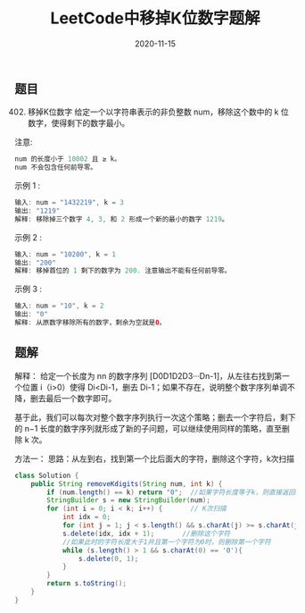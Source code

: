 ﻿---
layout: post
title: "LeetCode中移掉K位数字题解"
date: 2020-11-15 
description: "LeetCode刷题"
tag: LeetCode
---

## 题目
402. 移掉K位数字
给定一个以字符串表示的非负整数 num，移除这个数中的 k 位数字，使得剩下的数字最小。

注意:

```java
num 的长度小于 10002 且 ≥ k。
num 不会包含任何前导零。
```

示例 1 :

```java
输入: num = "1432219", k = 3
输出: "1219"
解释: 移除掉三个数字 4, 3, 和 2 形成一个新的最小的数字 1219。
```

示例 2 :

```java
输入: num = "10200", k = 1
输出: "200"
解释: 移掉首位的 1 剩下的数字为 200. 注意输出不能有任何前导零。
```

示例 3 :

```java
输入: num = "10", k = 2
输出: "0"
解释: 从原数字移除所有的数字，剩余为空就是0。
```

## 题解
解释：
给定一个长度为 nn 的数字序列 [D0D1D2D3···Dn-1]，从左往右找到第一个位置 i（i>0）使得 Di<Di-1，删去 Di-1；如果不存在，说明整个数字序列单调不降，删去最后一个数字即可。

基于此，我们可以每次对整个数字序列执行一次这个策略；删去一个字符后，剩下的 n−1 长度的数字序列就形成了新的子问题，可以继续使用同样的策略，直至删除 k 次。

方法一：
思路：从左到右，找到第一个比后面大的字符，删除这个字符，k次扫描

```java
class Solution {
    public String removeKdigits(String num, int k) {
        if (num.length() == k) return "0";  //如果字符长度等于k，则直接返回0
        StringBuilder s = new StringBuilder(num);
        for (int i = 0; i < k; i++) {       // K次扫描
            int idx = 0;
            for (int j = 1; j < s.length() && s.charAt(j) >= s.charAt(j - 1); j++) idx = j;             //定位到第一个比后面大的字符
            s.delete(idx, idx + 1);       //删除这个字符
            //如果此时的字符长度大于1并且第一个字符为0时，则删除第一个字符
            while (s.length() > 1 && s.charAt(0) == '0'){
                s.delete(0, 1);
            } 
        }
        return s.toString();
    }
}
```

